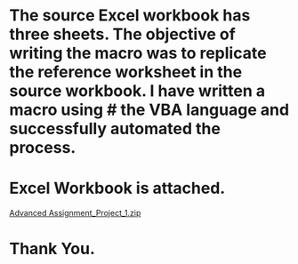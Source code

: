 # The source Excel workbook has three sheets. The objective of writing the macro was to replicate the reference worksheet in the source workbook. I have written a macro using # the VBA language and successfully automated the process.

# Excel Workbook is attached.
[Advanced Assignment_Project_1.zip](https://github.com/Sums1764/VBA-Project_1/files/13594034/Advanced.Assignment_Project_1.zip)
# Thank You.



